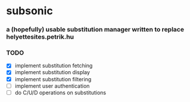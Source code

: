 # subsonic

### a (hopefully) usable substitution manager written to replace helyettesites.petrik.hu

### TODO

- [x] implement substitution fetching
- [x] implement substitution display
- [x] implement substitution filtering
- [ ] implement user authentication
- [ ] do C/U/D operations on substitutions
